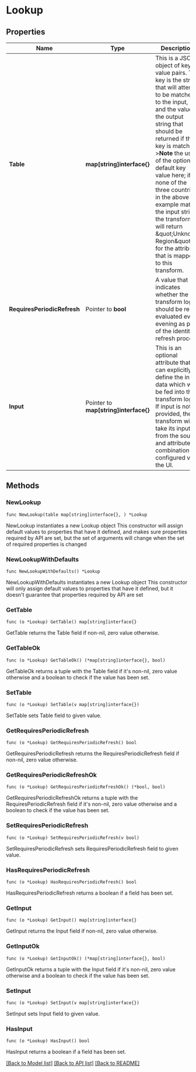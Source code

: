 # Lookup

## Properties

Name | Type | Description | Notes
------------ | ------------- | ------------- | -------------
**Table** | **map[string]interface{}** | This is a JSON object of key-value pairs. The key is the string that will attempt to be matched to the input, and the value is the output string that should be returned if the key is matched   &gt;**Note** the use of the optional default key value here; if none of the three countries in the above example match the input string, the transform will return \&quot;Unknown Region\&quot; for the attribute that is mapped to this transform.  | 
**RequiresPeriodicRefresh** | Pointer to **bool** | A value that indicates whether the transform logic should be re-evaluated every evening as part of the identity refresh process | [optional] [default to false]
**Input** | Pointer to **map[string]interface{}** | This is an optional attribute that can explicitly define the input data which will be fed into the transform logic. If input is not provided, the transform will take its input from the source and attribute combination configured via the UI. | [optional] 

## Methods

### NewLookup

`func NewLookup(table map[string]interface{}, ) *Lookup`

NewLookup instantiates a new Lookup object
This constructor will assign default values to properties that have it defined,
and makes sure properties required by API are set, but the set of arguments
will change when the set of required properties is changed

### NewLookupWithDefaults

`func NewLookupWithDefaults() *Lookup`

NewLookupWithDefaults instantiates a new Lookup object
This constructor will only assign default values to properties that have it defined,
but it doesn't guarantee that properties required by API are set

### GetTable

`func (o *Lookup) GetTable() map[string]interface{}`

GetTable returns the Table field if non-nil, zero value otherwise.

### GetTableOk

`func (o *Lookup) GetTableOk() (*map[string]interface{}, bool)`

GetTableOk returns a tuple with the Table field if it's non-nil, zero value otherwise
and a boolean to check if the value has been set.

### SetTable

`func (o *Lookup) SetTable(v map[string]interface{})`

SetTable sets Table field to given value.


### GetRequiresPeriodicRefresh

`func (o *Lookup) GetRequiresPeriodicRefresh() bool`

GetRequiresPeriodicRefresh returns the RequiresPeriodicRefresh field if non-nil, zero value otherwise.

### GetRequiresPeriodicRefreshOk

`func (o *Lookup) GetRequiresPeriodicRefreshOk() (*bool, bool)`

GetRequiresPeriodicRefreshOk returns a tuple with the RequiresPeriodicRefresh field if it's non-nil, zero value otherwise
and a boolean to check if the value has been set.

### SetRequiresPeriodicRefresh

`func (o *Lookup) SetRequiresPeriodicRefresh(v bool)`

SetRequiresPeriodicRefresh sets RequiresPeriodicRefresh field to given value.

### HasRequiresPeriodicRefresh

`func (o *Lookup) HasRequiresPeriodicRefresh() bool`

HasRequiresPeriodicRefresh returns a boolean if a field has been set.

### GetInput

`func (o *Lookup) GetInput() map[string]interface{}`

GetInput returns the Input field if non-nil, zero value otherwise.

### GetInputOk

`func (o *Lookup) GetInputOk() (*map[string]interface{}, bool)`

GetInputOk returns a tuple with the Input field if it's non-nil, zero value otherwise
and a boolean to check if the value has been set.

### SetInput

`func (o *Lookup) SetInput(v map[string]interface{})`

SetInput sets Input field to given value.

### HasInput

`func (o *Lookup) HasInput() bool`

HasInput returns a boolean if a field has been set.


[[Back to Model list]](../README.md#documentation-for-models) [[Back to API list]](../README.md#documentation-for-api-endpoints) [[Back to README]](../README.md)



